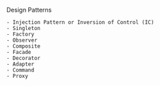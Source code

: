 Design Patterns

    - Injection Pattern or Inversion of Control (IC)
    - Singleton
    - Factory
    - Observer
    - Composite
    - Facade
    - Decorator
    - Adapter
    - Command
    - Proxy